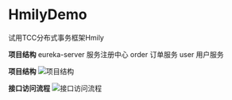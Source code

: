 # HmilyDemo
试用TCC分布式事务框架Hmily

**项目结构**
eureka-server   服务注册中心
order           订单服务
user            用户服务

**项目结构**
![项目结构](https://cmtimeoss.oss-cn-shanghai.aliyuncs.com/github/%E9%A1%B9%E7%9B%AE%E7%BB%93%E6%9E%84.png)

**接口访问流程**
![接口访问流程](https://cmtimeoss.oss-cn-shanghai.aliyuncs.com/github/%E6%8E%A5%E5%8F%A3%E8%B0%83%E7%94%A8%E6%B5%81%E7%A8%8B.png)
